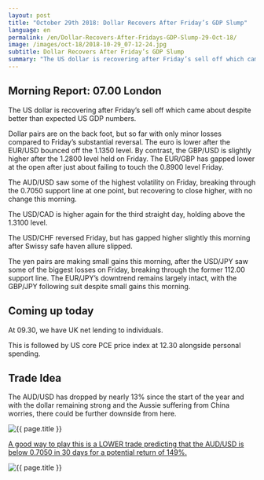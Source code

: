 ```yaml
---
layout: post
title: "October 29th 2018: Dollar Recovers After Friday’s GDP Slump"
language: en
permalink: /en/Dollar-Recovers-After-Fridays-GDP-Slump-29-Oct-18/
image: /images/oct-18/2018-10-29_07-12-24.jpg
subtitle: Dollar Recovers After Friday’s GDP Slump
summary: "The US dollar is recovering after Friday’s sell off which came about despite better than expected US GDP numbers"
---
```

## Morning Report: 07.00 London

The US dollar is recovering after Friday’s sell off which came about despite better than expected US GDP numbers. 

Dollar pairs are on the back foot, but so far with only minor losses compared to Friday’s substantial reversal. The euro is lower after the EUR/USD bounced off the 1.1350 level. By contrast, the GBP/USD is slightly higher after the 1.2800 level held on Friday. The EUR/GBP has gapped lower at the open after just about failing to touch the 0.8900 level Friday. 

The AUD/USD saw some of the highest volatility on Friday, breaking through the 0.7050 support line at one point, but recovering to close higher, with no change this morning. 

The USD/CAD is higher again for the third straight day, holding above the 1.3100 level. 

The USD/CHF reversed Friday, but has gapped higher slightly this morning after Swissy safe haven allure slipped. 

The yen pairs are making small gains this morning, after the USD/JPY saw some of the biggest losses on Friday, breaking through the former 112.00 support line. The EUR/JPY’s downtrend remains largely intact, with the GBP/JPY following suit despite small gains this morning. 

## Coming up today

At 09.30, we have UK net lending to individuals. 

This is followed by US core PCE price index at 12.30 alongside personal spending. 

## Trade Idea

The AUD/USD has dropped by nearly 13% since the start of the year and with the dollar remaining strong and the Aussie suffering from China worries, there could be further downside from here.

<img class="post-image" src="{{ site.url }}/images/oct-18/2018-10-29_07-12-24.jpg" alt="{{ page.title }}" title="{{ page.title }}">

<a href="%LINK%%?currency=GBP&market=forex&underlying=frxAUDUSD&formname=higherlower&duration_amount=30&duration_units=d&amount=10&amount_type=stake&expiry_type=duration&barrier=0.7050" target="_blank" rel="noopener noreferrer nofollow">A good way to play this is a LOWER trade predicting that the AUD/USD is below 0.7050 in 30 days for a potential return of 149%.</a>

<img class="post-image" src="{{ site.url }}/images/oct-18/2018-10-29_07-16-30.jpg" alt="{{ page.title }}" title="{{ page.title }}">